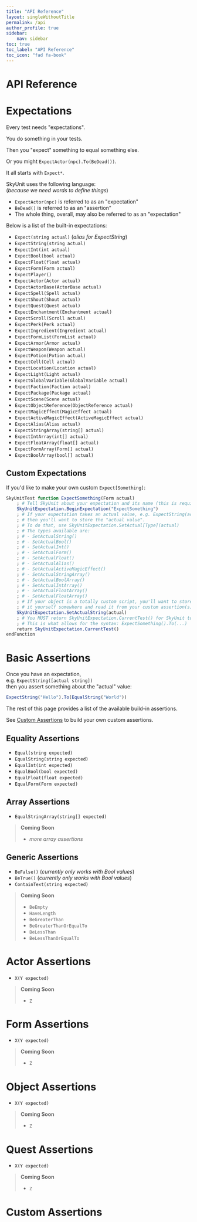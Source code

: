 ```yaml
---
title: "API Reference"
layout: singleWithoutTitle
permalink: /api
author_profile: true
sidebar:
    nav: sidebar
toc: true
toc_label: "API Reference"
toc_icon: "fad fa-book"
---
```


# <i class="fad fa-book"></i> API Reference

# Expectations

Every test needs "expectations".

You do something in your tests.

Then you "expect" something to equal something else.

Or you might `ExpectActor(npc).To(BeDead())`.

It all starts with `Expect*`.

SkyUnit uses the following language:  
(_because we need words to define things_)

- `ExpectActor(npc)` is referred to as an "expectation"
- `BeDead()` is referred to as an "assertion"
- The whole thing, overall, may also be referred to as an "expectation"

Below is a list of the built-in expectations:

 - `Expect(string actual)` (_alias for ExpectString_)
 - `ExpectString(string actual)`
 - `ExpectInt(int actual)`
 - `ExpectBool(bool actual)`
 - `ExpectFloat(float actual)`
 - `ExpectForm(Form actual)`
 - `ExpectPlayer()`
 - `ExpectActor(Actor actual)`
 - `ExpectActorBase(ActorBase actual)`
 - `ExpectSpell(Spell actual)`
 - `ExpectShout(Shout actual)`
 - `ExpectQuest(Quest actual)`
 - `ExpectEnchantment(Enchantment actual)`
 - `ExpectScroll(Scroll actual)`
 - `ExpectPerk(Perk actual)`
 - `ExpectIngredient(Ingredient actual)`
 - `ExpectFormList(FormList actual)`
 - `ExpectArmor(Armor actual)`
 - `ExpectWeapon(Weapon actual)`
 - `ExpectPotion(Potion actual)`
 - `ExpectCell(Cell actual)`
 - `ExpectLocation(Location actual)`
 - `ExpectLight(Light actual)`
 - `ExpectGlobalVariable(GlobalVariable actual)`
 - `ExpectFaction(Faction actual)`
 - `ExpectPackage(Package actual)`
 - `ExpectScene(Scene actual)`
 - `ExpectObjectReference(ObjectReference actual)`
 - `ExpectMagicEffect(MagicEffect actual)`
 - `ExpectActiveMagicEffect(ActiveMagicEffect actual)`
 - `ExpectAlias(Alias actual)`
 - `ExpectStringArray(string[] actual)`
 - `ExpectIntArray(int[] actual)`
 - `ExpectFloatArray(float[] actual)`
 - `ExpectFormArray(Form[] actual)`
 - `ExpectBoolArray(bool[] actual)`

## Custom Expectations

If you'd like to make your own custom `Expect[Something]`:

```r
SkyUnitTest function ExpectSomething(Form actual)
    ; # Tell SkyUnit about your expectation and its name (this is required)
    SkyUnitExpectation.BeginExpectation("ExpectSomething")
    ; # If your expectation takes an actual value, e.g. ExpectString(actual)
    ; # then you'll want to store the "actual value".
    ; # To do that, use SkyUnitExpectation.SetActual[Type](actual)
    ; # The types available are:
    ; # - SetActualString()
    ; # - SetActualBool()
    ; # - SetActualInt()
    ; # - SetActualForm()
    ; # - SetActualFloat()
    ; # - SetActualAlias()
    ; # - SetActualActiveMagicEffect()
    ; # - SetActualStringArray()
    ; # - SetActualBoolArray()
    ; # - SetActualIntArray()
    ; # - SetActualFloatArray()
    ; # - SetActualFloatArray()
    ; # If your object is a totally custom script, you'll want to store
    ; # it yourself somewhere and read it from your custom assertion(s)
    SkyUnitExpectation.SetActualString(actual)
    ; # You MUST return SkyUnitExpectation.CurrentTest() for SkyUnit to work.
    ; # This is what allows for the syntax: ExpectSomething().To(...)
    return SkyUnitExpectation.CurrentTest()
endFunction
```

# Basic Assertions

Once you have an expectation,  
e.g. `ExpectString([actual string])`  
then you assert something about the "actual" value:

```r
ExpectString("Hello").To(EqualString("World"))
```

The rest of this page provides a list of the available build-in assertions.

See [Custom Assertions](#custom-assertions) to build your own custom assertions.

## Equality Assertions

 - `Equal(string expected)`
 - `EqualString(string expected)`
 - `EqualInt(int expected)`
 - `EqualBool(bool expected)`
 - `EqualFloat(float expected)`
 - `EqualForm(Form expected)`

## Array Assertions

 - `EqualStringArray(string[] expected)`

> **Coming Soon**  
> - _more array assertions_

## Generic Assertions

- `BeFalse()` (_currently only works with Bool values_)
- `BeTrue()` (_currently only works with Bool values_)
- `ContainText(string expected)`

> **Coming Soon**
> - `BeEmpty`
> - `HaveLength`
> - `BeGreaterThan`
> - `BeGreaterThanOrEqualTo`
> - `BeLessThan`
> - `BeLessThanOrEqualTo`

# Actor Assertions

- `X(Y expected)`

> **Coming Soon**
> - `Z`

# Form Assertions

- `X(Y expected)`

> **Coming Soon**
> - `Z`

# Object Assertions

- `X(Y expected)`

> **Coming Soon**
> - `Z`

# Quest Assertions

- `X(Y expected)`

> **Coming Soon**
> - `Z`

# Custom Assertions
